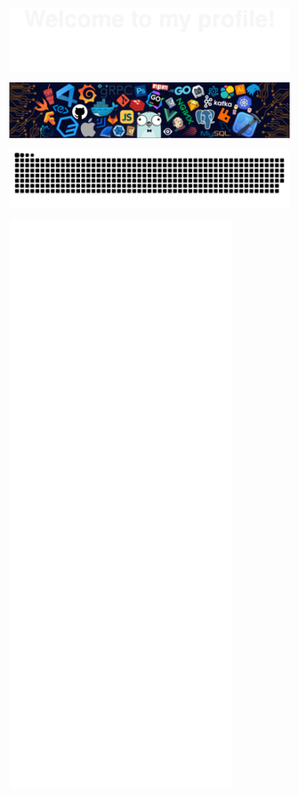 ![welcom](Bottom_up.svg)

![1717089813872](./src/header_.png)

![Snake dark Game](github-contribution-grid-snake-dark.svg)

![Github Stats](github-metrics.svg)
